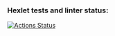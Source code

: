 ### Hexlet tests and linter status:
[![Actions Status](https://github.com/tsyrenova/frontend-project-44/workflows/hexlet-check/badge.svg)](https://github.com/tsyrenova/frontend-project-44/actions)